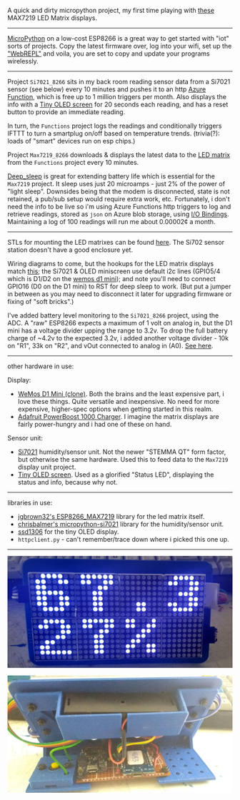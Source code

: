 
A quick and dirty micropython project, my first time playing with [these](https://www.amazon.com/gp/product/B088LQMVRQ) MAX7219 LED Matrix displays.

---

[MicroPython](http://docs.micropython.org/en/latest/esp8266/tutorial/intro.html#intro) on a low-cost ESP8266 is a great way to get started with "iot" sorts of projects.  Copy the latest firmware over, log into your wifi, set up the ["WebREPL"](http://docs.micropython.org/en/latest/esp8266/quickref.html#webrepl-web-browser-interactive-prompt) and voila, you are set to copy and update your programs wirelessly.  

---

Project `Si7021_8266` sits in my back room reading sensor data from a Si7021 sensor (see below) every 10 minutes and pushes it to an http [Azure Function](https://azure.microsoft.com/en-us/services/functions/), which is free up to 1 million triggers per month.  Also displays the info with a [Tiny OLED screen](https://www.amazon.com/gp/product/B07D9H83R4/) for 20 seconds each reading, and has a reset button to provide an immediate reading.

In turn, the `Functions` project logs the readings and conditionally triggers IFTTT to turn a smartplug on/off based on temperature trends.  (trivia(?): loads of "smart" devices run on esp chips.)

Project `Max7219_8266` downloads & displays the latest data to the [LED matrix](https://www.amazon.com/gp/product/B088LQMVRQ) from the `Functions` project every 10 minutes.  

[Deep_sleep](http://docs.micropython.org/en/latest/esp8266/tutorial/powerctrl.html?highlight=deep%20sleep#deep-sleep-mode) is great for extending battery life which is essential for the `Max7219` project.  It sleep uses just 20 microamps - just 2% of the power of "light sleep".  Downsides being that the modem is disconnected, state is not retained, a pub/sub setup would require extra work, etc.  Fortunately, i don't need the info to be live so i'm using Azure Functions http triggers to log and retrieve readings, stored as `json` on Azure blob storage, using [I/O Bindings](https://docs.microsoft.com/en-us/azure/azure-functions/functions-bindings-storage-blob-input?tabs=csharp#example).  Maintaining a log of 100 readings will run me about 0.00002¢ a month.

---

STLs for mounting the LED matrixes can be found [here](https://github.com/McNerdius/3DP/tree/master/LED%20Matrix%2016x32/STL).  The Si702 sensor station doesn't have a good enclosure yet.

Wiring diagrams to come, but the hookups for the LED matrix displays match [this](https://github.com/joewez/WifiMarquee); the Si7021 & OLED miniscreen use default i2c lines (GPIO5/4 which is D1/D2 on the [wemos d1 mini](https://www.wemos.cc/en/latest/d1/d1_mini.html)); and note you'll need to connect GPIO16 (D0 on the D1 mini) to RST for deep sleep to work.  (But put a jumper in between as you may need to disconnect it later for upgrading firmware or fixing of "soft bricks".)

I've added battery level monitoring to the `Si7021_8266` project, using the ADC. A "raw" ESP8266 expects a maximum of 1 volt on analog in, but the D1 mini has a voltage divider upping the range to 3.2v.  To drop the full battery charge of ~4.2v to the expected 3.2v, i added another voltage divider - 10k on "R1", 33k on "R2", and vOut connected to analog in (A0).  [See here](https://ohmslawcalculator.com/voltage-divider-calculator).

---

other hardware in use:

Display:

* [WeMos D1 Mini (clone)](https://www.amazon.com/gp/product/B08FQYZX37).  Both the brains and the least expensive part, i love these things.  Quite versatile and inexpensive.  No need for more expensive, higher-spec options when getting started in this realm.
* [Adafruit PowerBoost 1000 Charger](https://www.adafruit.com/product/2465).  I imagine the matrix displays are fairly power-hungry and i had one of these on hand.
  
Sensor unit:

* [Si7021](https://www.adafruit.com/product/3251) humidity/sensor unit.  Not the newer "STEMMA QT" form factor, but otherwise the same hardware.  Used this to feed data to the `Max7219` display unit project.
* [Tiny OLED screen](https://www.amazon.com/gp/product/B07D9H83R4/).  Used as a glorified "Status LED", displaying the status and info, because why not.

---

libraries in use:

* [jgbrown32's ESP8266_MAX7219](https://github.com/jgbrown32/ESP8266_MAX7219) library for the led matrix itself.
* [chrisbalmer's micropython-si7021](https://github.com/chrisbalmer/micropython-si7021) library for the humidity/sensor unit.
* [ssd1306](https://github.com/micropython/micropython/blob/master/drivers/display/ssd1306.py) for the tiny OLED display.
* `httpclient.py` - can't remember/trace down where i picked this one up.

---

![pic 1](1.jpg)


![pic 2](2.jpg)